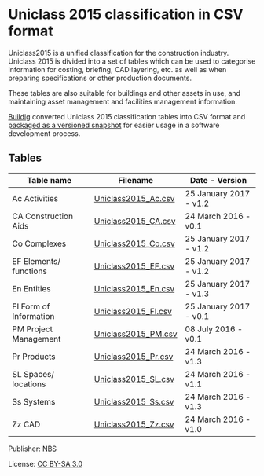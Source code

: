 # Uniclass 2015 classification in CSV format

Uniclass2015 is a unified classification for the construction industry. Uniclass 2015 is divided into a set of tables which can be used to categorise information for costing, briefing, CAD layering, etc. as well as when preparing specifications or other production documents.

These tables are also suitable for buildings and other assets in use, and maintaining asset management and facilities management information.

[Buildig](http://buildig.com/) converted Uniclass 2015 classification tables into CSV format and [packaged as a versioned snapshot](https://github.com/buildig/uniclass-2015/releases) for easier usage in a software development process.

## Tables

Table name | Filename | Date - Version
--- | --- | ---
Ac Activities | [Uniclass2015_Ac.csv](Uniclass2015_Ac.csv) | 25 January 2017 - v1.2
CA Construction Aids | [Uniclass2015_CA.csv](Uniclass2015_CA.csv) | 24 March 2016 - v0.1
Co Complexes | [Uniclass2015_Co.csv](Uniclass2015_Co.csv) | 25 January 2017 - v1.2
EF Elements/ functions | [Uniclass2015_EF.csv](Uniclass2015_EF.csv) | 25 January 2017 - v1.2
En Entities | [Uniclass2015_En.csv](Uniclass2015_En.csv) | 25 January 2017 - v1.3
FI Form of Information | [Uniclass2015_FI.csv](Uniclass2015_FI.csv) | 25 January 2017 - v0.1
PM Project Management | [Uniclass2015_PM.csv](Uniclass2015_PM.csv) | 08 July 2016 - v0.1
Pr Products | [Uniclass2015_Pr.csv](Uniclass2015_Pr.csv) | 24 March 2016 - v1.3
SL Spaces/ locations | [Uniclass2015_SL.csv](Uniclass2015_SL.csv) | 24 March 2016 - v1.1
Ss Systems | [Uniclass2015_Ss.csv](Uniclass2015_Ss.csv) | 24 March 2016 - v1.3
Zz CAD | [Uniclass2015_Zz.csv](Uniclass2015_Zz.csv) | 24 March 2016 - v1.0

Publisher: [NBS](https://toolkit.thenbs.com/articles/classification)

License: [CC BY-SA 3.0](https://creativecommons.org/licenses/by-sa/3.0/)
